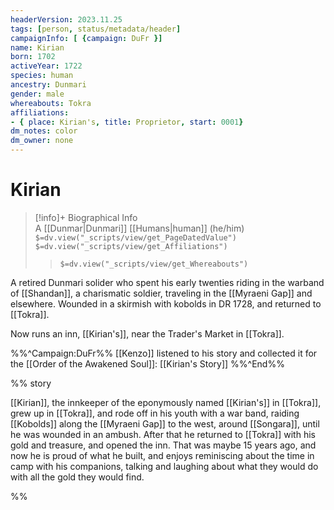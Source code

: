 ```yaml
---
headerVersion: 2023.11.25
tags: [person, status/metadata/header]
campaignInfo: [ {campaign: DuFr }]
name: Kirian
born: 1702
activeYear: 1722
species: human
ancestry: Dunmari
gender: male
whereabouts: Tokra
affiliations:
- { place: Kirian's, title: Proprietor, start: 0001} 
dm_notes: color
dm_owner: none
---
```

# Kirian
>[!info]+ Biographical Info  
> A [[Dunmar|Dunmari]] [[Humans|human]] (he/him)  
> `$=dv.view("_scripts/view/get_PageDatedValue")`  
> `$=dv.view("_scripts/view/get_Affiliations")`  
>> `$=dv.view("_scripts/view/get_Whereabouts")`

A retired Dunmari solider who spent his early twenties riding in the warband of [[Shandan]], a charismatic soldier, traveling in the [[Myraeni Gap]] and elsewhere. Wounded in a skirmish with kobolds in DR 1728, and returned to [[Tokra]]. 

Now runs an inn, [[Kirian's]], near the Trader's Market in [[Tokra]]. 

%%^Campaign:DuFr%%
[[Kenzo]] listened to his story and collected it for the [[Order of the Awakened Soul]]: [[Kirian's Story]]
%%^End%%


%% story

[[Kirian]], the innkeeper of the eponymously named [[Kirian's]] in [[Tokra]], grew up in [[Tokra]], and rode off in his youth with a war band, raiding [[Kobolds]] along the [[Myraeni Gap]] to the west, around [[Songara]], until he was wounded in an ambush. After that he returned to [[Tokra]] with his gold and treasure, and opened the inn. That was maybe 15 years ago, and now he is proud of what he built, and enjoys reminiscing about the time in camp with his companions, talking and laughing about what they would do with all the gold they would find. 

%%